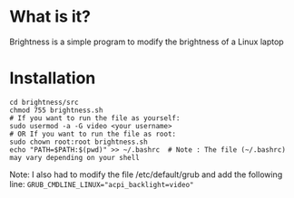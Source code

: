 # What is it?
Brightness is a simple program to modify the brightness of a Linux laptop

# Installation
``` shell
cd brightness/src
chmod 755 brightness.sh
# If you want to run the file as yourself:
sudo usermod -a -G video <your username>
# OR If you want to run the file as root:
sudo chown root:root brightness.sh
echo "PATH=$PATH:$(pwd)" >> ~/.bashrc  # Note : The file (~/.bashrc) may vary depending on your shell 
```
Note: I also had to modify the file /etc/default/grub and add the following line: 
`GRUB_CMDLINE_LINUX="acpi_backlight=video"`
